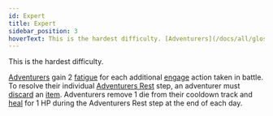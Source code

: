 ```yaml
---
id: Expert
title: Expert
sidebar_position: 3
hoverText: This is the hardest difficulty. [Adventurers](/docs/all/glossary/adventurer) gain 2 [fatigue](/docs/all/glossary/fatigue) for each additional [engage](/docs/all/glossary/engage) action taken in battle. To resolve their individual [Adventurers Rest](/docs/all/day/end-of-day-phase) step, an adventurer must [discard](/docs/all/glossary/discard) an [item](/docs/all/glossary/item). Adventurers remove 1 die from their cooldown track and [heal](/docs/all/glossary/healing) for 1 HP during the Adventurers Rest step at the end of each day.
---
```


This is the hardest difficulty.

[Adventurers](/docs/all/glossary/adventurer) gain 2 [fatigue](/docs/all/glossary/fatigue) for each additional [engage](/docs/all/glossary/engage) action taken in battle. To resolve their individual [Adventurers Rest](/docs/all/day/end-of-day-phase) step, an adventurer must [discard](/docs/all/glossary/discard) an [item](/docs/all/glossary/item). Adventurers remove 1 die from their cooldown track and [heal](/docs/all/glossary/healing) for 1 HP during the Adventurers Rest step at the end of each day.

